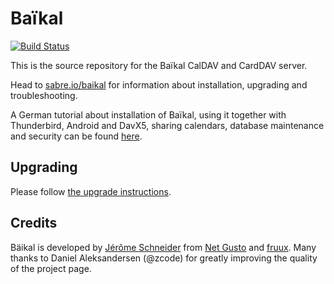 Baïkal
======

[![Build Status](https://travis-ci.org/sabre-io/Baikal.svg?branch=master)](https://travis-ci.org/sabre-io/Baikal)

This is the source repository for the Baïkal CalDAV and CardDAV server.

Head to [sabre.io/baikal][2] for information about installation, upgrading and troubleshooting.

A German tutorial about installation of Baïkal, using it together with Thunderbird, Android and DavX5, sharing calendars, database maintenance and security can be found [here][6].  

Upgrading
---------

Please follow [the upgrade instructions][5].

Credits
-------

Bäikal is developed by [Jérôme Schneider][3] from [Net Gusto][3] and [fruux][4].
Many thanks to Daniel Aleksandersen (@zcode) for greatly improving the quality of the project page.

[2]: http://sabre.io/baikal/
[3]: http://netgusto.com/
[4]: https://fruux.com/
[5]: http://sabre.io/baikal/upgrade/
[6]: https://github.com/JsBergbau/BaikalAnleitung
